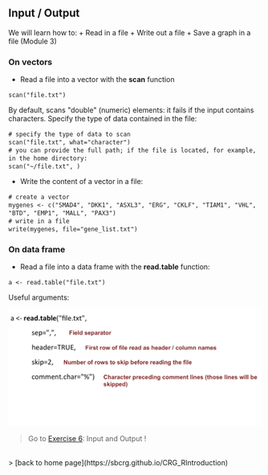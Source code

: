 <h2>Input / Output</h2>

We will learn how to:
	+ Read in a file
	+ Write out a file
	+ Save a graph in a file (Module 3)

<h3>On vectors</h3>

* Read a file into a vector with the **scan** function

```{r}
scan("file.txt")
```

By default, scans "double" (numeric) elements: it fails if the input contains characters. Specify the type of data contained in the file: 

```{r}
# specify the type of data to scan
scan("file.txt", what="character")
# you can provide the full path; if the file is located, for example, in the home directory:
scan("~/file.txt", )
``` 

* Write the content of a vector in a file:

```{r}
# create a vector
mygenes <- c("SMAD4", "DKK1", "ASXL3", "ERG", "CKLF", "TIAM1", "VHL", "BTD", "EMP1", "MALL", "PAX3")
# write in a file
write(mygenes, file="gene_list.txt")
```

<h3>On data frame</h3>

* Read a file into a data frame with the **read.table** function:

```{r}
a <- read.table("file.txt")
```

Useful arguments:

<a href="https://sbcrg.github.io/CRG_RIntroduction/images/readtable.png"><img src="images/readtable.png" width="600/"></a>

> Go to [Exercise 6](https://sbcrg.github.io/CRG_RIntroduction/exercise6): Input and Output !
<br>
> [back to home page](https://sbcrg.github.io/CRG_RIntroduction)


